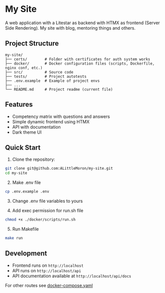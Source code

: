 # My Site

A web application with a Litestar as backend with HTMX as frontend (Server Side Rendering). 
My site with blog, mentoring things and others.

## Project Structure

```
my-site/
├── certs/        # Folder with certificates for auth system works
├── docker/       # Docker configuration files (scripts, Dockerfile, nginx conf, etc.)
├── src/          # Source code
├── tests/        # Project autotests
├── .env.example  # Example of project envs
├── ...
└── README.md     # Project readme (current file)
```

## Features

- Competency matrix with questions and answers
- Simple dynamic frontend using HTMX
- API with documentation
- Dark theme UI

## Quick Start

1. Clone the repository:
```bash
git clone git@github.com:ALittleMoron/my-site.git
cd my-site
```

2. Make .env file
```bash
cp .env.example .env
```

3. Change .env file variables to yours

4. Add exec permission for run.sh file
```bash
chmod +x ./docker/scripts/run.sh
```

5. Run Makefile
```bash
make run
```

## Development

- Frontend runs on `http://localhost`
- API runs on `http://localhost/api`
- API documentation available at `http://localhost/api/docs`

For other routes see [docker-compose.yaml](./docker-compose.yml)

